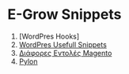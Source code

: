 # E-Grow Snippets

1. [WordPres Hooks]
1. [WordPres Usefull Snippets](wordpress_snippets.md)
3. [Διάφορες Εντολές Magento](magento_commands.md)
4. [Pylon](pylon_documentation.md)
